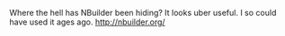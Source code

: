 <!--
id: 172569321
link: http://kevinisom.info/post/172569321/where-the-hell-has-nbuilder-been-hiding-it-looks
slug: where-the-hell-has-nbuilder-been-hiding-it-looks
date: Thu Aug 27 2009 13:42:30 GMT+1200 (NZST)
raw: {"blog_name":"kevinisom","id":172569321,"post_url":"http://kevinisom.info/post/172569321/where-the-hell-has-nbuilder-been-hiding-it-looks","slug":"where-the-hell-has-nbuilder-been-hiding-it-looks","type":"text","date":"2009-08-27 01:42:30 GMT","timestamp":1251337350,"state":"published","format":"html","reblog_key":"u9my1Yiu","tags":[],"short_url":"http://tmblr.co/Zw68YyAIJBf","highlighted":[],"feed_item":"http://twitter.com/kev_nz/statuses/3564412653","from_feed_id":"650289","note_count":0,"title":null,"body":"<p>Where the hell has NBuilder been hiding? It looks uber useful. I so could have used it ages ago. <a href=\"http://nbuilder.org/\" target=\"_blank\">http://nbuilder.org/</a></p>"}
publish: 2009-08-027
tags: 
title: null
-->


Where the hell has NBuilder been hiding? It looks uber useful. I so
could have used it ages ago. <http://nbuilder.org/>



